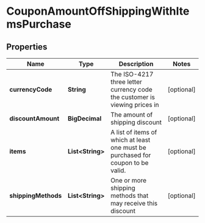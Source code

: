 

# CouponAmountOffShippingWithItemsPurchase


## Properties

| Name | Type | Description | Notes |
|------------ | ------------- | ------------- | -------------|
|**currencyCode** | **String** | The ISO-4217 three letter currency code the customer is viewing prices in |  [optional] |
|**discountAmount** | **BigDecimal** | The amount of shipping discount |  [optional] |
|**items** | **List&lt;String&gt;** | A list of items of which at least one must be purchased for coupon to be valid. |  [optional] |
|**shippingMethods** | **List&lt;String&gt;** | One or more shipping methods that may receive this discount |  [optional] |



